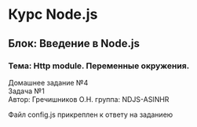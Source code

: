 # Курс Node.js  
## Блок: Введение в Node.js  
### Тема: Http module. Переменные окружения.
Домашнее задание №4  
Задача №1  
Автор: Гречишников О.Н. группа: NDJS-ASINHR

Файл config.js прикреплен к ответу на заданиею
